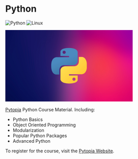 # Python
![Python](https://img.shields.io/badge/python-3670A0?style=for-the-badge&logo=python&logoColor=ffdd54)
![Linux](https://img.shields.io/badge/Linux-FCC624?style=for-the-badge&logo=linux&logoColor=black)

<!-- Logo image -->
<img src="./images/python-logo.jpeg" alt="logo" width="400"/>



[Pytopia](https://www.pytopia.ai) Python Course Material. Including:

- Python Basics
- Object Oriented Programming
- Modularization
- Popular Python Packages
- Advanced Python

To register for the course, visit the [Pytopia Website](https://www.pytopia.ai/).
